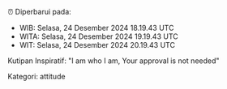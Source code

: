 ⏰ Diperbarui pada:
- WIB: Selasa, 24 Desember 2024 18.19.43 UTC
- WITA: Selasa, 24 Desember 2024 19.19.43 UTC
- WIT: Selasa, 24 Desember 2024 20.19.43 UTC

Kutipan Inspiratif:
"I am who I am, Your approval is not needed"


Kategori: attitude

